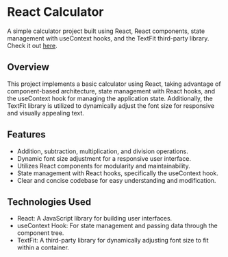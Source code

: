 
# React Calculator
A simple calculator project built using React, React components, state management with useContext hooks, and the TextFit third-party library.
Check it out [here](https://calculatorcv.netlify.app/).
## Overview
This project implements a basic calculator using React, taking advantage of component-based architecture, state management with React hooks, and the useContext hook for managing the application state. Additionally, the TextFit library is utilized to dynamically adjust the font size for responsive and visually appealing text.

## Features
- Addition, subtraction, multiplication, and division operations.
- Dynamic font size adjustment for a responsive user interface.
- Utilizes React components for modularity and maintainability.
- State management with React hooks, specifically the useContext hook.
- Clear and concise codebase for easy understanding and modification.

## Technologies Used
- React: A JavaScript library for building user interfaces.
- useContext Hook: For state management and passing data through the component tree.
- TextFit: A third-party library for dynamically adjusting font size to fit within a container.
